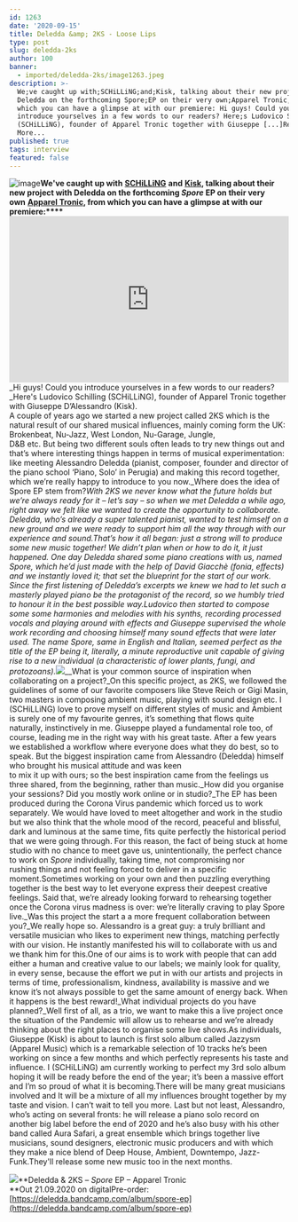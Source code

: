 ```yaml
---
id: 1263
date: '2020-09-15'
title: Deledda &amp; 2KS - Loose Lips
type: post
slug: deledda-2ks
author: 100
banner:
  - imported/deledda-2ks/image1263.jpeg
description: >-
  We;ve caught up with;SCHiLLiNG;and;Kisk, talking about their new project with
  Deledda on the forthcoming Spore;EP on their very own;Apparel Tronic, from
  which you can have a glimpse at with our premiere: Hi guys! Could you
  introduce yourselves in a few words to our readers? Here;s Ludovico Schilling
  (SCHiLLiNG), founder of Apparel Tronic together with Giuseppe [...]Read
  More...
published: true
tags: interview
featured: false
---
```

![image](../imported/deledda-2ks/image1263.jpeg)**We've caught up with** [**SCHiLLiNG**](https://schillingapparelmusic.bandcamp.com/) **and** [**Kisk**](https://www.discogs.com/artist/1182106-Kisk)**, talking about their new project with Deledda on the forthcoming _Spore_ EP on their very own** [**Apparel Tronic**](https://www.apparelmusic.com/apparel-tronic/)**, from which you can have a glimpse at with our premiere:****<iframe width='100%' height='300' scrolling='no' frameborder='no' allow='autoplay' src='https://w.soundcloud.com/player/?url=https%3A//api.soundcloud.com/tracks/893819290&color=%23ff5500&auto_play=false&hide_related=false&show_comments=true&show_user=true&show_reposts=false&show_teaser=true'></iframe>**_Hi guys! Could you introduce yourselves in a few words to our readers?_Here's Ludovico Schilling (SCHiLLiNG), founder of Apparel Tronic together with Giuseppe DʼAlessandro (Kisk).  
A couple of years ago we started a new project called 2KS which is the natural result of our shared musical influences, mainly coming form the UK: Brokenbeat, Nu-Jazz, West London, Nu-Garage, Jungle,  
D&B etc. But being two different souls often leads to try new things out and thatʼs where interesting things happen in terms of musical experimentation: like meeting Alessandro Deledda (pianist, composer, founder and director of the piano school ‘Piano, Soloʼ in Perugia) and making this record together, which weʼre really happy to introduce to you now._Where does the idea of Spore EP stem from?_With 2KS we never know what the future holds but weʼre always ready for it – letʼs say – so when we met Deledda a while ago, right away we felt like we wanted to create the opportunity to collaborate. Deledda, whoʼs already a super talented pianist, wanted to test himself on a new ground and we were ready to support him all the way through with our experience and sound.Thatʼs how it all began: just a strong will to produce some new music together! We didnʼt plan when or how to do it, it just happened. One day Deledda shared some piano creations with us, named Spore, which heʼd just made with the help of David Giacchè (fonia, effects) and we instantly loved it; that set the blueprint for the start of our work. Since the first listening of Deleddaʼs excerpts we knew we had to let such a masterly played piano be the protagonist of the record, so we humbly tried to honour it in the best possible way.Ludovico then started to compose some some harmonies and melodies with his synths, recording processed vocals and playing around with effects and Giuseppe supervised the whole work recording and choosing himself many sound effects that were later used. The name Spore, same in English and Italian, seemed perfect as the title of the EP being it, literally, a minute reproductive unit capable of giving rise to a new individual (a characteristic of lower plants, fungi, and protozoans)._![](/wp-content/uploads/live/img/wysiwyg/5f6115887a9c7.jpg)__What is your common source of inspiration when collaborating on a project?_On this specific project, as 2KS, we followed the guidelines of some of our favorite composers like Steve Reich or Gigi Masin, two masters in composing ambient music, playing with sound design etc. I (SCHiLLiNG) love to prove myself on different styles of music and Ambient is surely one of my favourite genres, itʼs something that flows quite naturally, instinctively in me. Giuseppe played a fundamental role too, of course, leading me in the right way with his great taste. After a few years we established a workflow where everyone does what they do best, so to speak. But the biggest inspiration came from Alessandro (Deledda) himself who brought his musical attitude and was keen  
to mix it up with ours; so the best inspiration came from the feelings us three shared, from the beginning, rather than music._How did you organise your sessions? Did you mostly work online or in studio?_The EP has been produced during the Corona Virus pandemic which forced us to work separately. We would have loved to meet altogether and work in the studio but we also think that the whole mood of the record, peaceful and blissful, dark and luminous at the same time, fits quite perfectly the historical period that we were going through. For this reason, the fact of being stuck at home studio with no chance to meet gave us, unintentionally, the perfect chance to work on _Spore_ individually, taking time, not compromising nor  
rushing things and not feeling forced to deliver in a specific moment.Sometimes working on your own and then puzzling everything together is the best way to let everyone express their deepest creative feelings. Said that, weʼre already looking forward to rehearsing together once the Corona virus madness is over: weʼre literally craving to play Spore live._Was this project the start a a more frequent collaboration between you?_We really hope so. Alessandro is a great guy: a truly brilliant and versatile musician who likes to experiment new things, matching perfectly with our vision. He instantly manifested his will to collaborate with us and we thank him for this.One of our aims is to work with people that can add either a human and creative value to our labels; we mainly look for quality, in every sense, because the effort we put in with our artists and projects in terms of time, professionalism, kindness, availability is massive and we know itʼs not always possible to get the same amount of energy back. When it happens is the best reward!_What individual projects do you have planned?_Well first of all, as a trio, we want to make this a live project once the situation of the Pandemic will allow us to rehearse and weʼre already thinking about the right places to organise some live shows.As individuals, Giuseppe (Kisk) is about to launch is first solo album called Jazzysm (Apparel Music) which is a remarkable selection of 10 tracks heʼs been working on since a few months and which perfectly represents his taste and influence. I (SCHiLLiNG) am currently working to perfect my 3rd solo album hoping it will be ready before the end of the year; itʼs been a massive effort and Iʼm so proud of what it is becoming.There will be many great musicians involved and It will be a mixture of all my influences brought together by my taste and vision. I canʼt wait to tell you more. Last but not least, Alessandro, whoʼs acting on several fronts: he will release a piano solo record on another big label before the end of 2020 and heʼs also busy with his other band called Aura Safari, a great ensemble which brings together live musicians, sound designers, electronic music producers and with which they make a nice blend of Deep House, Ambient, Downtempo, Jazz-Funk.They'll release some new music too in the next months.

![](/wp-content/uploads/live/img/wysiwyg/5f610ff68675a.jpg)**Deledda & 2KS – _Spore_ EP – Apparel Tronic  
**Out 21.09.2020 on digitalPre-order: [https://deledda.bandcamp.com/album/spore-ep](https://deledda.bandcamp.com/album/spore-ep)
